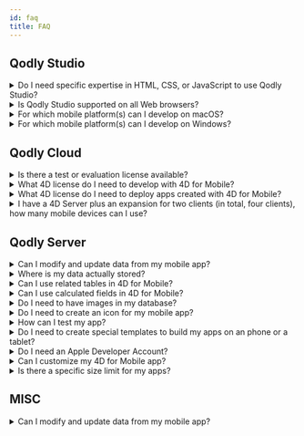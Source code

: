 ```yaml
---
id: faq
title: FAQ
---
```


## Qodly Studio 



<details><summary style= {{ fontWeight: "bold", marginBottom: "20px" }}>Do I need specific expertise in HTML, CSS, or JavaScript to use Qodly Studio?</summary>


No, Qodly Studio offers an experience of intuitive and visual web development that does not require any expertise of web technologies. 


</details>



<details>
<summary style= {{ fontWeight: "bold" , marginBottom: "20px" }}>Is Qodly Studio supported on all Web browsers?</summary>


See the requirements list [here](../getting-started/requirements.md).

</details>

<details><summary style= {{ fontWeight: "bold" , marginBottom: "20px" }}>For which mobile platform(s) can I develop on macOS?</summary>

You can develop for both the iOS and Android mobile platforms.

</details>

<details><summary style= {{ fontWeight: "bold" , marginBottom: "20px" }}>For which mobile platform(s) can I develop on Windows?</summary>

You can only develop for the Android platform.

For the iOS platform, we need XCode to compile the final application and to run the Simulator.

</details>




## Qodly Cloud  


<details>
<summary style= {{ fontWeight: "bold" , marginBottom: "20px" }}>Is there a test or evaluation license available?</summary>

If you already have a 4D Developer Pro or 4D Server license, 4D for Mobile is included.

</details>


<details><summary style= {{ fontWeight: "bold" , marginBottom: "20px" }}>What 4D license do I need to develop with 4D for Mobile?</summary>

You need a 4D Developer Pro license to develop 4D for iOS or 4D for Android apps.

</details>


<details><summary style= {{ fontWeight: "bold" , marginBottom: "20px" }}>What 4D license do I need to deploy apps created with 4D for Mobile?</summary>

You need a 4D Server (macOS or Windows) license to deploy 4D for iOS and 4D for Android apps.

There's no additional license needed. Your mobile apps will share the same licenses as those for 4D remote (client).

Clients can connect from Macs, Windows PCs, or mobile apps, as long as the total amount of concurrent users are covered by the 4D Server license.

</details>


<details><summary style= {{ fontWeight: "bold" , marginBottom: "20px" }}>I have a 4D Server plus an expansion for two clients (in total, four clients), how many mobile devices can I use?</summary>

You can use up to four mobile devices.

</details>


## Qodly Server

<details><summary style= {{ fontWeight: "bold" , marginBottom: "20px" }}>Can I modify and update data from my mobile app?</summary>

Yes, of course.

</details>

<details><summary style= {{ fontWeight: "bold" , marginBottom: "20px" }}>Where is my data actually stored?</summary>

Your data is stored locally on your mobile device. This allows you to access your data in offline mode.

</details>


<details><summary style= {{ fontWeight: "bold" , marginBottom: "20px" }}>Can I use related tables in 4D for Mobile?</summary>

Yes, you can use relations when defining your mobile project. 

</details>


<details><summary style= {{ fontWeight: "bold" , marginBottom: "20px" }}>Can I use calculated fields in 4D for Mobile?</summary>

You can create computed attributes in 4D and publish them from the [Structure page](../project-definition/structure.md) of the mobile project editor.

</details>


<details><summary style= {{ fontWeight: "bold" , marginBottom: "20px" }}>Do I need to have images in my database?</summary>

Images are not mandatory, but we highly recommend that you use images to offer the best user experience.

4D for Mobile offers a variety of list form and detail form templates, with or without images, with charts, etc.

</details>

<details><summary style= {{ fontWeight: "bold" , marginBottom: "20px" }}>Do I need to create an icon for my mobile app?</summary>

It's highly recommended to have an icon for your mobile app. If you don't have one, the default icon (the 4D logo) will be displayed. 

If you already have an icon for your 4D Desktop application, you can drag and drop it directly into the icon area on the [General page](../project-definition/general.md) of the project editor.

</details>


<details><summary style= {{ fontWeight: "bold" , marginBottom: "20px" }}>How can I test my app?</summary>

4D for Mobile allows you to test your apps using [simulators](../project-definition/build-panel.md). 

To test your app on your device you need to have a **paying developer account**.

**Note:** To intall your iOS app with a **free Apple developer account**, you can open your generated iOS project and install your app using Xcode.

</details>


<details><summary style= {{ fontWeight: "bold" , marginBottom: "20px" }}>Do I need to create special templates to build my apps on an phone or a tablet?</summary>

All of templates available in 4D for Mobile are optimized for the phones. They also work well on tablets.

</details>



<details><summary style= {{ fontWeight: "bold" , marginBottom: "20px" }}>Do I need an Apple Developer Account?</summary>

To test your app, you'll need to create at least a [**free Apple Developer account**](../tutorials/developer-program/selecting-your-developer-program.md).

To deploy a 4D for iOS app, you'll need to enroll in the **Apple Developer Enterprise Program** (for an in-house deployment) or in the **Apple Developer Program** (for an App Store deployment).

</details>

<details><summary style= {{ fontWeight: "bold" , marginBottom: "20px" }}>Can I customize my 4D for Mobile app?</summary>

4D for iOS generates a real Xcode project that you can [open and modify](../tutorials/customizing-with-xcode/working-with-xcode.md) according to your needs. 

4D for Android generates a real Kotlin project that you can open and modify according to your needs. 


</details>

<details><summary style= {{ fontWeight: "bold" , marginBottom: "20px" }}>Is there a specific size limit for my apps?</summary>

On iOS, make sure your app total uncompressed size doesn't exceed 4GB. For more information, click [here](https://help.apple.com/app-store-connect/#/dev611e0a21f). 

On Android, with [Android App Bundles](https://developer.android.com/guide/app-bundle), the total size of the compressed APKs required to install your app should not exceed 150 MB. For more details about the Android size restrictions, click [here](https://developer.android.com/topic/performance/reduce-apk-size) or [here](https://developer.android.com/guide/playcore/asset-delivery).

</details>




## MISC

<details><summary style= {{ fontWeight: "bold" , marginBottom: "20px" }}>Can I modify and update data from my mobile app?</summary>

Yes, of course.

</details>

